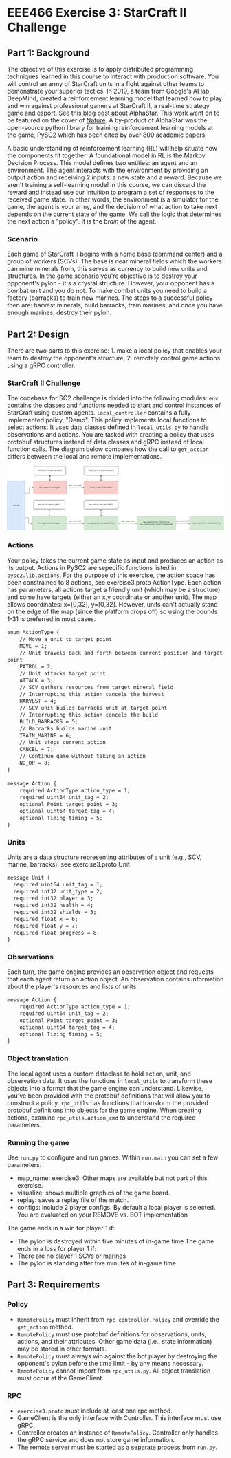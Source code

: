 # EEE466 Exercise 3: StarCraft II Challenge

## Part 1: Background

The objective of this exercise is to apply distributed programming techniques learned in this course to interact with production software. You will control an army of StarCraft units in a fight against other teams to demonstrate your superior tactics. In 2019, a team from Google's AI lab, DeepMind, created a reinforcement learning model that learned how to play and win against professional gamers at StarCraft II, a real-time strategy game and esport. See [this blog post about AlphaStar](https://deepmind.google/discover/blog/alphastar-mastering-the-real-time-strategy-game-starcraft-ii/). This work went on to be featured on the cover of [Nature](https://www.nature.com/articles/s41586-019-1724-z). A by-product of AlphaStar was the open-source python library for training reinforcement learning models at the game, [PySC2](https://github.com/google-deepmind/pysc2) which has been cited by over 800 academic papers.

A basic understanding of reinforcement learning (RL) will help situate how the components fit together. A foundational model in RL is the Markov Decision Process. This model defines two entities: an agent and an environment. The agent interacts with the environment by providing an output action and receiving 2 inputs: a new state and a reward. Because we aren't training a self-learning model in this course, we can discard the reward and instead use our intuition to program a set of responses to the received game state. In other words, the environment is a simulator for the game, the agent is your army, and the decision of what action to take next depends on the current state of the game. We call the logic that determines the next action a "policy". It is the *brain* of the agent. 

### Scenario
Each game of StarCraft II begins with a home base (command center) and a group of workers (SCVs). The base is near mineral fields which the workers can mine minerals from, this serves as currency to build new units and structures. In the game scenario you're objective is to destroy your opponent's pylon - it's a crystal structure. However, your opponent has a combat unit and you do not. To make combat units you need to build a factory (barracks) to train new marines. The steps to a successful policy then are: harvest minerals, build barracks, train marines, and once you have enough marines, destroy their pylon.

## Part 2: Design
There are two parts to this exercise: 1. make a local policy that enables your team to destroy the opponent's structure, 2. remotely control game actions using a gRPC controller.

### StarCraft II Challenge
The codebase for SC2 challenge is divided into the following modules: `env` contains the classes and functions needed to start and control instances of StarCraft using custom agents. `local_controller` contains a fully implemented policy, "Demo". This policy implements local functions to select actions. It uses data classes defined in `local_utils.py` to handle observations and actions. You are tasked with creating a policy that uses protobuf structures instead of data classes and gRPC instead of local function calls. The diagram below compares how the call to `get_action` differs between the local and remote implementations.

![Figure 1: get_action execution flow](./get_action_diagram.png)

### Actions
Your policy takes the current game state as input and produces an action as its output. Actions in PySC2 are sepecific functions listed in `pysc2.lib.actions`. For the purpose of this exercise, the action space has been constrained to 8 actions, see exercise3.proto ActionType. Each action has parameters, all actions target a friendly unit (which may be a structure) and some have targets (either an x,y coordinate or another unit). The map allows coordinates: x=[0,32], y=[0,32]. However, units can't actually stand on the edge of the map (since the platform drops off) so using the bounds 1-31 is preferred in most cases.
```proto2
enum ActionType {
    // Move a unit to target point
    MOVE = 1;
    // Unit travels back and forth between current position and target point
    PATROL = 2;
    // Unit attacks target point
    ATTACK = 3;  
    // SCV gathers resources from target mineral field
    // Interrupting this action cancels the harvest
    HARVEST = 4;
    // SCV unit builds barracks unit at target point
    // Interrupting this action cancels the build
    BUILD_BARRACKS = 5;
    // Barracks builds marine unit
    TRAIN_MARINE = 6;
    // Unit stops current action
    CANCEL = 7;
    // Continue game without taking an action
    NO_OP = 8;
}

message Action {
    required ActionType action_type = 1;
    required uint64 unit_tag = 2;
    optional Point target_point = 3;
    optional uint64 target_tag = 4;
    optional Timing timing = 5;
}
```

### Units
Units are a data structure representing attributes of a unit (e.g., SCV, marine, barracks), see exercise3.proto Unit.
```proto2
message Unit {
  required uint64 unit_tag = 1;
  required int32 unit_type = 2;
  required int32 player = 3;
  required int32 health = 4;
  required int32 shields = 5;
  required float x = 6;
  required float y = 7;
  required float progress = 8;
}
```

### Observations
Each turn, the game engine provides an observation object and requests that each agent return an action object. An observation contains information about the player's resources and lists of units.
```proto2
message Action {
    required ActionType action_type = 1;
    required uint64 unit_tag = 2;
    optional Point target_point = 3;
    optional uint64 target_tag = 4;
    optional Timing timing = 5;
}
```

### Object translation
The local agent uses a custom dataclass to hold action, unit, and observation data. It uses the functions in `local_utils` to transform these objects into a format that the game engine can understand. Likewise, you've been provided with the protobuf definitions that will allow you to construct a policy. `rpc_utils` has functions that transform the provided protobuf definitions into objects for the game engine. When creating actions, examine `rpc_utils.action_cmd` to understand the required parameters.

### Running the game
Use `run.py` to configure and run games. Within `run.main` you can set a few parameters:
- map_name: exercise3. Other maps are available but not part of this exercise.
- visualize: shows multiple graphics of the game board.
- replay: saves a replay file of the match.
- configs: include 2 player configs. By default a local player is selected. You are evaluated on your REMOVE vs. BOT implementation

The game ends in a win for player 1 if:
- The pylon is destroyed within five minutes of in-game time
The game ends in a loss for player 1 if:
- There are no player 1 SCVs or marines
- The pylon is standing after five minutes of in-game time

## Part 3: Requirements
### Policy
- `RemotePolicy` must inherit from `rpc_controller.Policy` and override the `get_action` method.
- `RemotePolicy` must use protobuf definitions for observations, units, actions, and their attributes. Other game data (i.e., state information) may be stored in other formats.
- `RemotePolicy` must always win against the bot player by destroying the opponent's pylon before the time limit - by any means necessary.
- `RemotePolicy` cannot import from `rpc_utils.py`. All object translation must occur at the GameClient.

### RPC
- `exercise3.proto` must include at least one rpc method.
- GameClient is the only interface with Controller. This interface must use gRPC.
- Controller creates an instance of `RemotePolicy`. Controller only handles the gRPC service and does not store game information.
- The remote server must be started as a separate process from `run.py`.
